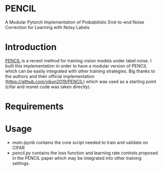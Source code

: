 # PENCIL
A Modular Pytorch Implementation of Probabilistic End-to-end Noise Correction for Learning with Noisy Labels

# Introduction

[PENCIL](https://arxiv.org/abs/1903.07788) is a recent method for training vision models under label noise. I built this implementation in order to have a modular version of PENCIL which can be easily integrated with other training strategies. Big thanks to the authors and their official implementation (https://github.com/yikun2019/PENCIL) which was used as a starting point (cifar and resnet code was taken directly).

# Requirements

# Usage

* *main.ipynb* contains the core script needed to train and validate on CIFAR
* *pencil.py* contains the loss function and learning rate controls proposed in the PENCIL paper which may be integrated into other training settings.
